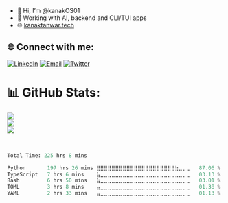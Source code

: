 - 👋 Hi, I’m @kanakOS01
- 🌱 Working with AI, backend and CLI/TUI apps
- 🌐 [kanaktanwar.tech](https://kanaktanwar.tech)


## 🌐 Connect with me:
[![LinkedIn](https://img.shields.io/badge/LinkedIn-0077B5?style=for-the-badge&logo=linkedin&logoColor=white)](https://linkedin.com/in/kanak-tanwar) 
[![Email](https://img.shields.io/badge/Gmail-D14836?style=for-the-badge&logo=gmail&logoColor=white)](mailto:kanaktanwarpro@gmail.com)
[![Twitter](https://img.shields.io/badge/-000000?style=for-the-badge&logo=x&logoColor=white)](https://x.com/kanaktwts/)


# 📊 GitHub Stats:
![](https://github-readme-stats.vercel.app/api?username=kanakos01&theme=tokyonight&show_icons=true&hide_border=true&count_private=true)<br/>
![](https://github-readme-streak-stats.herokuapp.com/?user=kanakOS01&theme=tokyonight&hide_border=true)<br/>
![](https://github-readme-stats.vercel.app/api/top-langs/?username=kanakOS01&theme=tokyonight&hide_border=true&include_all_commits=true&count_private=true&layout=compact)

<br/>
<!--START_SECTION:waka-->

```python
Total Time: 225 hrs 8 mins

Python       197 hrs 26 mins ⣿⣿⣿⣿⣿⣿⣿⣿⣿⣿⣿⣿⣿⣿⣿⣿⣿⣿⣿⣿⣿⣷⣀⣀⣀   87.06 %
TypeScript   7 hrs 6 mins    ⣷⣀⣀⣀⣀⣀⣀⣀⣀⣀⣀⣀⣀⣀⣀⣀⣀⣀⣀⣀⣀⣀⣀⣀⣀   03.13 %
Bash         6 hrs 50 mins   ⣷⣀⣀⣀⣀⣀⣀⣀⣀⣀⣀⣀⣀⣀⣀⣀⣀⣀⣀⣀⣀⣀⣀⣀⣀   03.01 %
TOML         3 hrs 8 mins    ⣤⣀⣀⣀⣀⣀⣀⣀⣀⣀⣀⣀⣀⣀⣀⣀⣀⣀⣀⣀⣀⣀⣀⣀⣀   01.38 %
YAML         2 hrs 33 mins   ⣤⣀⣀⣀⣀⣀⣀⣀⣀⣀⣀⣀⣀⣀⣀⣀⣀⣀⣀⣀⣀⣀⣀⣀⣀   01.13 %
```

<!--END_SECTION:waka-->


<!-- Proudly created with GPRM ( https://gprm.itsvg.in ) -->

<!---
kanakOS01/kanakOS01 is a ✨ special ✨ repository because its `README.md` (this file) appears on your GitHub profile.
You can click the Preview link to take a look at your changes.
--->
